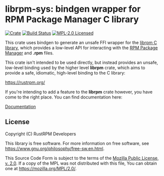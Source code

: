 # librpm-sys: bindgen wrapper for RPM Package Manager C library

[![Crate][crate-image]][crate-link]
[![Build Status][build-image]][build-link]
[![MPL-2.0 Licensed][license-image]][license-link]

This crate uses bindgen to generate an unsafe FFI wrapper for the
[librpm C library], which provides a low-level API for interacting with the
[RPM Package Manager] and **.rpm** files.

This crate isn't intended to be used directly, but instead provides an unsafe,
low-level binding used by the higher level **librpm** crate, which aims to
provide a safe, idiomatic, high-level binding to the C library:

https://rustrpm.org/

If you're intending to add a feature to the **librpm** crate however, you have
come to the right place. You can find documentation here:

[Documentation]

## License

Copyright (C) RustRPM Developers

This library is free software.
For more information on free software, see <https://www.gnu.org/philosophy/free-sw.en.html>.

This Source Code Form is subject to the terms of the [Mozilla Public License, v. 2.0].
If a copy of the MPL was not distributed with this file, You can obtain one at <https://mozilla.org/MPL/2.0/>.

[//]: # (badges)

[crate-image]: https://img.shields.io/crates/v/librpm-sys.svg
[crate-link]: https://crates.io/crates/librpm-sys
[build-image]: https://github.com/rpm-software-management/librpm.rs/actions/workflows/ci.yml/badge.svg?branch=main
[build-link]: https://github.com/rpm-software-management/librpm.rs/actions
[license-image]: https://img.shields.io/badge/license-MPLv2.0-blue.svg
[license-link]: https://github.com/rpm-software-management/librpm.rs/blob/main/LICENSE

[//]: # (general links)

[Documentation]: https://rustrpm.org/librpm-sys/
[librpm C library]: http://ftp.rpm.org/api/4.14.0/
[RPM Package Manager]: http://rpm.org/
[Mozilla Public License, v. 2.0]: https://github.com/rpm-software-management/librpm.rs/blob/main/LICENSE
